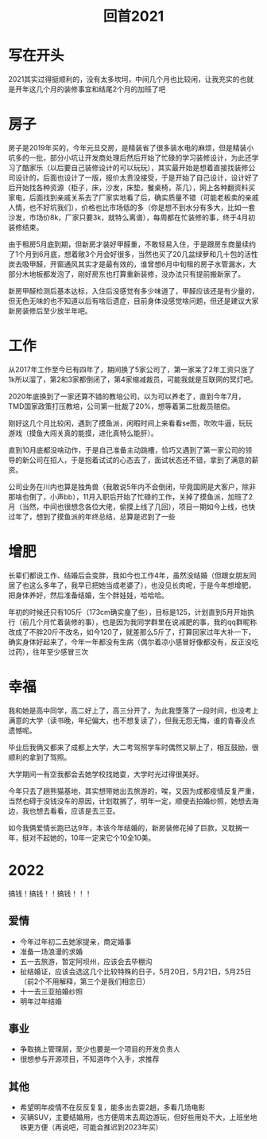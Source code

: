 <h1 align = "center">回首2021</h1>

# 写在开头

2021其实过得挺顺利的，没有太多坎坷，中间几个月也比较闲，让我充实的也就是开年这几个月的装修事宜和结尾2个月的加班了吧

# 房子

房子是2019年买的，今年元旦交房，是精装省了很多装水电的麻烦，但是精装小坑多的一批，部分小坑让开发商处理后然后开始了忙碌的学习装修设计，为此还学习了酷家乐（以后要自己装修设计的可以玩玩），其实最开始是想着直接找装修公司设计的，后面也设计了一版，报价太贵没接受，于是开始了自己设计，设计好了后开始找各种资源（柜子，床，沙发，床垫，餐桌椅，茶几），网上各种翻资料买家电，后面找到亲戚关系去了厂家实地看了后，确实质量不错（可能老板卖的亲戚人情，也不好坑我们），价格也比市场低的多（你是想不到水分有多大，比如一套沙发，市场价8k，厂家只要3k，就特么离谱），每周都在忙装修的事，终于4月初装修结束。

由于租房5月底到期，但新房才装好甲醛重，不敢轻易入住，于是跟房东商量续约了1个月到6月底，想着敞3个月会好很多，当然也买了20几盆绿萝和几十包的活性炭去吸甲醛，开窗通风其实才是最有效的，谁曾想6月中旬租的房子水管漏水，大部分木地板都发泡了，刚好房东也打算重新装修，没办法只有提前搬新家了。

新房甲醛检测后基本达标，入住后没感觉有多少味道了，甲醛应该还是有少量的，但无色无味的也不知道以后有啥后遗症，目前身体没感觉啥问题，但还是建议大家新房装修后至少放半年吧。

# 工作

从2017年工作至今已有四年了，期间换了5家公司了，第一家呆了2年工资只涨了1k所以溜了，第2和3家都倒闭了，第4家缩减裁员，可能我就是互联网的冥灯吧。

2020年底换到了一家还算不错的教培公司，以为可以养老了，直到今年7月，TMD国家政策打压教培，公司第一批裁了20%，想等着第二批裁员赔偿。

刚好这几个月比较闲，遇到了摸鱼派，闲暇时间上来看看se图，吹吹牛逼，玩玩游戏（摸鱼大闯关真的能摸，进化真特么能肝）。

直到10月底都没啥动作，于是自己准备主动跳槽，恰巧又遇到了第一家公司的领导的新公司在招人，于是抱着试试的心态去了，面试状态还不错，拿到了满意的薪资。

公司业务在川内也算是独角兽（我敢说5年内不会倒闭，毕竟国网是大客户，除非那啥也倒了，小声bb），11月入职后开始了忙碌的工作，关掉了摸鱼派，加班了2月（当然，中间也很想念各位大佬，偷摸上线了几回），项目一期如今上线，也快过年了，想到了摸鱼派的年终总结，总算是迟到了一些

# 增肥

长辈们都说工作、结婚后会变胖，我如今也工作4年，虽然没结婚（但跟女朋友同居了也这么多年了，我早已把她当成老婆了），也没见长肉呢，于是今年想增肥，把身体养好，然后准备结婚，生个胖娃娃，哈哈哈。

年初的时候还只有105斤（173cm确实廋了些），目标是125，计划直到5月开始执行（前几个月忙着装修的事），也是因为我同学群里在说减肥的事，我的qq群昵称改成了不胖20斤不改名，如今120了，就差那么5斤了，打算回家过年大补一下，确实身体好起来了，今年一年都没有生病（偶尔着凉小感冒好像都没有，反正没吃过药），往年至少感冒三次

# 幸福

我和她是高中同学，高二好上了，高三分开了，为此我堕落了一段时间，也没考上满意的大学（读书晚，年纪偏大，也不想复读了），但我无怨无悔，谁的青春没点遗憾呢。

毕业后我俩又都来了成都上大学，大二考驾照学车时偶然又聊上了，相互鼓励，很顺利的拿到了驾照。

大学期间一有空我都会去她学校找她耍，大学时光过得很美好。

今年只去了趟熊猫基地，其实想带她出去旅游的，唉，又因为成都疫情反复严重，当然也碍于没钱没车的原因，计划耽搁了，明年一定，顺便去拍婚纱照，她想去海边，我也想去看看，应该是去三亚。

如今我俩爱情长跑已达9年，本该今年结婚的，新房装修花掉了巨款，又耽搁一年，挺对不起她的，10年一定来它个10全10美。

# 2022

搞钱！搞钱！！搞钱！！！

## 爱情

- 今年过年初二去她家提亲，商定婚事
- 准备一场浪漫的求婚
- 五一去旅游，暂定阿坝州，应该会去毕棚沟
- 扯结婚证，应该会选这几个比较特殊的日子，5月20日，5月21日，5月25日（前2个不用解释，第三个是我们相恋日）
- 十一去三亚拍婚纱照
- 明年过年结婚

## 事业

- 争取搞上管理层，至少也要是一个项目的开发负责人
- 很想参与开源项目，不知道咋个入手，求推荐

## 其他

- 希望明年疫情不在反反复复，能多出去耍2趟，多看几场电影
- 买辆SUV，主要结婚用，也方便周末去周边游玩，但好些用处不大，上班坐地铁更方便（再说吧，可能会推迟到2023年买）